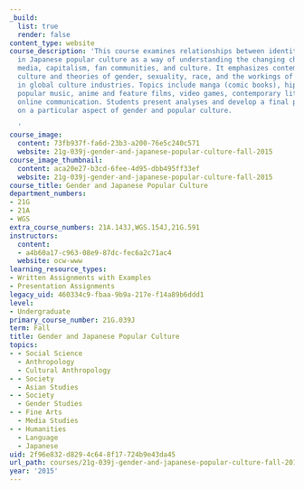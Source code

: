 ```yaml
---
_build:
  list: true
  render: false
content_type: website
course_description: 'This course examines relationships between identity and participation
  in Japanese popular culture as a way of understanding the changing character of
  media, capitalism, fan communities, and culture. It emphasizes contemporary popular
  culture and theories of gender, sexuality, race, and the workings of power and value
  in global culture industries. Topics include manga (comic books), hip-hop and other
  popular music, anime and feature films, video games, contemporary literature, and
  online communication. Students present analyses and develop a final project based
  on a particular aspect of gender and popular culture.

  '
course_image:
  content: 73fb937f-fa6d-23b3-a200-76e5c240c571
  website: 21g-039j-gender-and-japanese-popular-culture-fall-2015
course_image_thumbnail:
  content: aca20e27-b3cd-6fee-4d95-dbb495ff33ef
  website: 21g-039j-gender-and-japanese-popular-culture-fall-2015
course_title: Gender and Japanese Popular Culture
department_numbers:
- 21G
- 21A
- WGS
extra_course_numbers: 21A.143J,WGS.154J,21G.591
instructors:
  content:
  - a4b60a17-c963-08e9-87dc-fec6a2c71ac4
  website: ocw-www
learning_resource_types:
- Written Assignments with Examples
- Presentation Assignments
legacy_uid: 460334c9-fbaa-9b9a-217e-f14a89b6ddd1
level:
- Undergraduate
primary_course_number: 21G.039J
term: Fall
title: Gender and Japanese Popular Culture
topics:
- - Social Science
  - Anthropology
  - Cultural Anthropology
- - Society
  - Asian Studies
- - Society
  - Gender Studies
- - Fine Arts
  - Media Studies
- - Humanities
  - Language
  - Japanese
uid: 2f96e832-d829-4c64-8f17-724b9e43da45
url_path: courses/21g-039j-gender-and-japanese-popular-culture-fall-2015
year: '2015'
---
```

